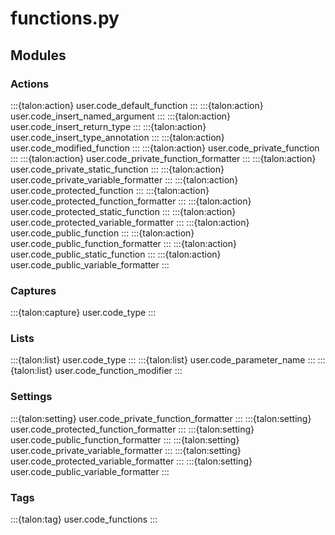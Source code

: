 # functions.py

## Modules

### Actions

:::{talon:action} user.code_default_function
:::
:::{talon:action} user.code_insert_named_argument
:::
:::{talon:action} user.code_insert_return_type
:::
:::{talon:action} user.code_insert_type_annotation
:::
:::{talon:action} user.code_modified_function
:::
:::{talon:action} user.code_private_function
:::
:::{talon:action} user.code_private_function_formatter
:::
:::{talon:action} user.code_private_static_function
:::
:::{talon:action} user.code_private_variable_formatter
:::
:::{talon:action} user.code_protected_function
:::
:::{talon:action} user.code_protected_function_formatter
:::
:::{talon:action} user.code_protected_static_function
:::
:::{talon:action} user.code_protected_variable_formatter
:::
:::{talon:action} user.code_public_function
:::
:::{talon:action} user.code_public_function_formatter
:::
:::{talon:action} user.code_public_static_function
:::
:::{talon:action} user.code_public_variable_formatter
:::

### Captures

:::{talon:capture} user.code_type
:::

### Lists

:::{talon:list} user.code_type
:::
:::{talon:list} user.code_parameter_name
:::
:::{talon:list} user.code_function_modifier
:::

### Settings

:::{talon:setting} user.code_private_function_formatter
:::
:::{talon:setting} user.code_protected_function_formatter
:::
:::{talon:setting} user.code_public_function_formatter
:::
:::{talon:setting} user.code_private_variable_formatter
:::
:::{talon:setting} user.code_protected_variable_formatter
:::
:::{talon:setting} user.code_public_variable_formatter
:::

### Tags

:::{talon:tag} user.code_functions
:::
